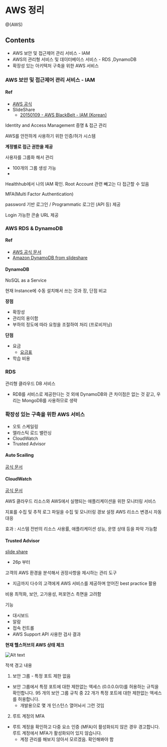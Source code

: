 # AWS 정리

@(AWS)



## Contents

- AWS 보안 및 접근제어 관리 서비스 - IAM
- AWS의 관리형 서비스 및 데이터베이스 서비스 - RDS ,DynamoDB
- 확장성 있는 아키텍처 구축을 위한 AWS 서비스

### AWS 보안 및 접근제어 관리 서비스 - IAM

#### Ref
- [AWS 공식](http://docs.aws.amazon.com/ko_kr/IAM/latest/UserGuide/introduction.html)
- SlideShare
	- [20150109 - AWS BlackBelt - IAM (Korean)](https://www.slideshare.net/awskorea/20150109-aws-black-belt-iam-younjin?qid=d6b039fb-0dec-48f7-968c-4ccd6ad1c2dc&v=&b=&from_search=1)

Identity and Access Management 
증명 & 접근 관리

AWS를 안전하게 사용하기 위한 인증/허가 시스템

**계정별로 접근 권한을 제공**

사용자를 그룹화 해서 관리
- 100개의 그룹 생성 가능
- 

Healthhub에서 나의 IAM 확인. Root Account 관련 빼고는 다 접근할 수 있음

MFA(Multi Factor Authentication)

password 기반 로그인 / Programmatic 로그인 (API 등) 제공

Login 가능한 콘솔 URL 제공

### AWS RDS & DynamoDB

#### Ref
- [AWS 공식 문서](http://docs.aws.amazon.com/ko_kr/amazondynamodb/latest/developerguide/Introduction.html)
- [Amazon DynamoDB from slideshare](https://www.slideshare.net/awskorea/20131002-aws-meister-re-generate-dynamodb-korean?qid=5720abc0-8bc9-43d1-92c6-6f0d39faaf1f&v=&b=&from_search=1) 

#### DynamoDB

NoSQL as a Service

현재 Instance에 수동 설치해서 쓰는 것과 장, 단점 비교

**장점**
- 확장성
- 관리의 용이함
- 부하의 정도에 따라 요청을 조절하여 처리 (프로비저닝)

**단점**
- 요금
	- [요금표](https://aws.amazon.com/ko/dynamodb/pricing/)
- 학습 비용

### RDS

관리형 클라우드 DB 서비스

- RDB를 서비스로 제공한다는 것 외에  DynamoDB와 큰 차이점은 없는 것 같고, 우리는 MongoDB를 사용하므로 생략

### 확장성 있는 구축을 위한 AWS 서비스

- 오토 스케일링
- 엘라스틱 로드 밸런싱
- CloudWatch
- Trusted Advisor

#### Auto Scailing

[공식 문서](http://docs.aws.amazon.com/ko_kr/autoscaling/latest/userguide/WhatIsAutoScaling.html)


#### CloudWatch

[공식 문서](https://aws.amazon.com/ko/cloudwatch/)

AWS 클라우드 리소스와 AWS에서 실행되는 애플리케이션을 위한 모니터링 서비스

지표를 수집 및 추적
로그 파일을 수집 및 모니터링
경보 설정
AWS 리소스 변경시 자동 대응

효과 : 시스템 전반의 리소스 사용률, 애플리케이션 성능, 운영 상태 등을 파악 가능함


#### Trusted Advisor

[slide share](https://www.slideshare.net/awskorea/20141105-aws-black-belt-costexplorer-trustedadvisor-woosang?qid=7e8a153b-9cb0-4358-a64f-9a42285b85f7&v=&b=&from_search=1)
- 26p 부터

고객의 AWS 환경을 분석해서 권장사항을 제시하는 관리 도구
- 지금까지 다수의 고객에게 AWS 서비스를 제공하며 얻어진 best practice 활용

비용 최적화, 보안, 고가용성, 퍼포먼스 측면을 고려함

기능
- 대시보드
- 알람
- 접속 컨트롤
- AWS Support API 사용한 검사 결과

**현재 헬스허브의 AWS 상태 체크**

![Alt text](./1505897887328.png)

적색 경고 내용
1. 보안 그룹 - 특정 포트 제한 없음
- 보안 그룹에서 특정 포트에 대한 제한없는 액세스 (0.0.0.0/0)를 허용하는 규칙을 확인합니다. 95 개의 보안 그룹 규칙 중 22 개가 특정 포트에 대한 제한없는 액세스를 허용합니다.
	- 개발용으로 몇 개 인스턴스 열어놔서 그런 것임
2. 루트 계정의 MFA
- 루트 계정을 확인하고 다중 요소 인증 (MFA)이 활성화되지 않은 경우 경고합니다. 루트 계정에서 MFA가 활성화되어 있지 않습니다.
	- 계정 관리를 해보지 않아서 모르겠음. 확인해봐야 함
